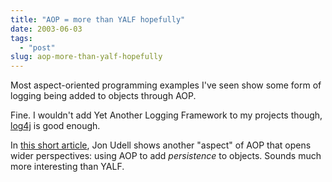 ```yaml
---
title: "AOP = more than YALF hopefully"
date: 2003-06-03
tags: 
  - "post"
slug: aop-more-than-yalf-hopefully
---
```


Most aspect-oriented programming examples I've seen show some form of logging being added to objects through AOP.

Fine. I wouldn't add Yet Another Logging Framework to my projects though, [log4j](http://jakarta.apache.org/log4j/docs/) is good enough.

In [this short article](http://www.infoworld.com/article/03/05/30/22OPstrategic_1.html), Jon Udell shows another "aspect" of AOP that opens wider perspectives: using AOP to add _persistence_ to objects. Sounds much more interesting than YALF.
